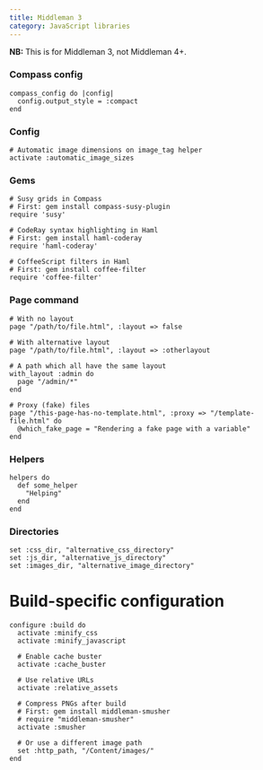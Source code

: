 ```yaml
---
title: Middleman 3
category: JavaScript libraries
---
```


**NB:** This is for Middleman 3, not Middleman 4+.

### Compass config

    compass_config do |config|
      config.output_style = :compact
    end

### Config

    # Automatic image dimensions on image_tag helper
    activate :automatic_image_sizes

### Gems

    # Susy grids in Compass
    # First: gem install compass-susy-plugin
    require 'susy'

    # CodeRay syntax highlighting in Haml
    # First: gem install haml-coderay
    require 'haml-coderay'

    # CoffeeScript filters in Haml
    # First: gem install coffee-filter
    require 'coffee-filter'


### Page command

    # With no layout
    page "/path/to/file.html", :layout => false

    # With alternative layout
    page "/path/to/file.html", :layout => :otherlayout

    # A path which all have the same layout
    with_layout :admin do
      page "/admin/*"
    end

    # Proxy (fake) files
    page "/this-page-has-no-template.html", :proxy => "/template-file.html" do
      @which_fake_page = "Rendering a fake page with a variable"
    end

### Helpers

    helpers do
      def some_helper
        "Helping"
      end
    end

### Directories

    set :css_dir, "alternative_css_directory"
    set :js_dir, "alternative_js_directory"
    set :images_dir, "alternative_image_directory"

# Build-specific configuration

    configure :build do
      activate :minify_css
      activate :minify_javascript

      # Enable cache buster
      activate :cache_buster

      # Use relative URLs
      activate :relative_assets

      # Compress PNGs after build
      # First: gem install middleman-smusher
      # require "middleman-smusher"
      activate :smusher

      # Or use a different image path
      set :http_path, "/Content/images/"
    end
